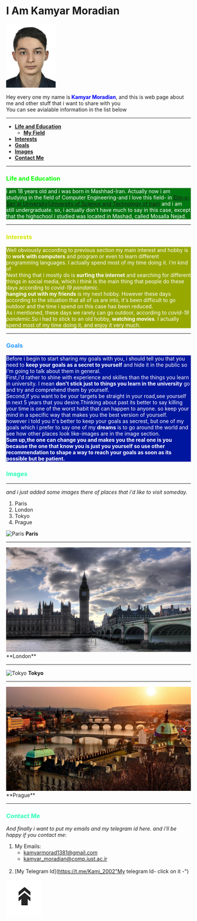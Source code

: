 <h1 id = "beginning">I Am Kamyar Moradian</h1>
<img src = "IMG-20201101-WA0017.jpg" alt = "Me" title = "Me" width = "135px" height = "173px" padding-left = "100px" >    

<p>Hey every one my name is<span style="color : blue"><b> Kamyar Moradian</b></span>, and this is web page about me and other stuff that i want to share with you<br>
   You can see avialable information in the list below</p>
 
 ---

+ <a href = "#Edu"><strong>Life and Education</strong></a> 
   + <a href = "#Edu"><strong>My Field</strong></a> 
+ <a href = "#Interest"><strong>Interests</strong></a>
+ <a href = "#Goals"><strong>Goals</strong></a>
+ <a href = "#Images"><strong>Images</strong></a>
+ <a href = "#Contact"><strong>Contact Me</strong></a>

<!---
if wanted to write this code fully in html syntax ten it would be like it
   <ul>
        <a href="Edu">
            <li><strong>Life and Education</strong></li>
        </a>
        <ul>
            <a href="Feild">
                <li><strong>My Feild</strong></li>
            </a>
        </ul>
        <a href="#Interest">
            <li><strong>Interests</strong></li>
        </a>
        <a href="#Goals">
            <li><strong>Goals</strong></li>
        </a>
        <a href="#Images">
            <li><strong>Images</strong< /li>
        </a>
        <a href="#Contact">
            <li><strong>Contact Me</strong></li>
        </a>
    </ul>
-->

---

### <span style = " color : #08FF00 ">Life and Education</span>

<p style = "background-color : #027812 ; color : white" id = "Life and Education">
    i am 18 years old and i was born in Mashhad-Iran. Actually now i am studying in the field of Computer Engineering-and I love this field- in <a href = "http://www.iust.ac.ir/en" title = "URL of My Uni WebSite">Elm-o-San'at University(University of Science and Technology of Iran)</a> and i am still undergraduate. so, i actually don't have much to say in this case, except that the highschool i studied was located in Mashad, called Mosalla Nejad.</p>

---

### <span style = " color : #D2E704">Interests</span>

<p style = "background-color : #97A900; color : white" id = "Interest">
    Well obviously according to previous section my main interest and hobby is to <b>work with computers</b> and program or even to learn different programming languages. I actually spend most of my time doing it. i'm kind of <br>
   Next thing that i mostly do is <b>surfing the internet</b> and searching for different things in social media, which i think is the main thing that people do these days according  to <em>covid-19 pandamic</em>.<br>
   <b>hanging out with my friends</b> is my next hobby. However these days according to the situation that all of us are into, it's been difficult to go outdoor and the time i spend on this case has been reduced.<br>
    As i mentioned, these days we rarely can go outdoor, according to <em>covid-19 pandemic</em>.So i had to stick to an old hobby, <b>watching movies</b>. I actually spend most of my time doing it, and enjoy it very much.
</p>

---

### <span style = " color : #2A9BFF">Goals</span>

<p style = "background-color : #00169F; color : white" id = "Goals">
Before i begin to start sharing my goals with you, i should tell you that you need to <b>keep your goals as a secret to yourself</b> and hide it in the public so i'm going to talk about them in general.<br>
First,i'd rather to shine with experience and skilles than the things you learn in university. I mean <b>don't stick just to things you learn in the university</b> go and try and comprehend them by yourself.<br>
Second,if you want to be your targets be straight in your road,see yourself in next 5 years that you desire.Thinking about past its better to say killing your time is one of the worst habit that can happen to anyone. so keep your mind in a specific way that makes you the best version of yourself.<br>
however i told you it's better to keep your goals as secrest, but one of my goals which i prefer to say one of my <b>dreams</b> is to go around the world and see how other places look like-images are in the image section.<br>
<strong>Sum up,the one can change you and makes you the real one is you because the one that know you is just you yourself so use other recommendation to shape a way to reach your goals as soon as its possible but be patient.</strong>
</p>

### <span style = " color : #2BFFB5" id = "Images">Images</span>

--- 

_and i just added some images there of places that i'd like to visit someday._
1. Paris
2. London
3. Tokyo
4. Prague

![Paris](https://images.adsttc.com/media/images/5d44/14fa/284d/d1fd/3a00/003d/large_jpg/eiffel-tower-in-paris-151-medium.jpg?1564742900"Paris")
**Paris**
                                                                     
<hr>
                                                                    
<img src = "./london.jpg" alt = "London" title = "London">
**London**
                                                                     
----
                                                                     
![Tokyo](https://stillmedab.olympic.org/media/Images/OlympicOrg/News/2020/03/24/2020-03-24-tokyo-thumbnail-01.jpg?interpolation=lanczos-none&resize=*:*"Tokyo")
**Tokyo**
                                                                     
----
                                                                     
<img src = "./prague.jpg" alt = "Prague" title = "Prague">
**Prague**
                                                                     
<hr>

### <span style = " color : #2BFFB5" id = "Contact">Contact Me</span>
                                                                     
*And finally i want to put my emails and my telegram id here. and i'll be happy if you contact me*: <br>
1. My Emails:
   + kamyarmorad1381@gmail.com<br>
   + kamyar_moradian@comp.iust.ac.ir<br>
   <br>
2. [My Telegram Id](https://t.me/Kami_2002"My telegram Id- click on it -")<br>

<a href = "#beginning"> ![TOP](./mainupperArrow.png) </a>
